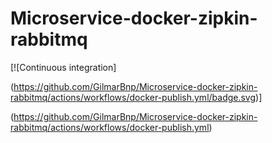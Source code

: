 # Microservice-docker-zipkin-rabbitmq

[![Continuous integration]

(https://github.com/GilmarBnp/Microservice-docker-zipkin-rabbitmq/actions/workflows/docker-publish.yml/badge.svg)]

(https://github.com/GilmarBnp/Microservice-docker-zipkin-rabbitmq/actions/workflows/docker-publish.yml)
